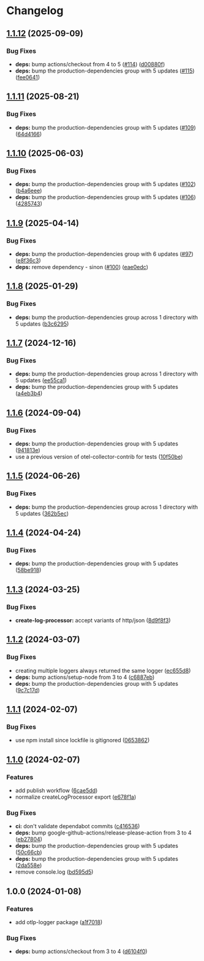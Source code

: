 # Changelog

## [1.1.12](https://github.com/Vunovati/otlp-logger/compare/v1.1.11...v1.1.12) (2025-09-09)


### Bug Fixes

* **deps:** bump actions/checkout from 4 to 5 ([#114](https://github.com/Vunovati/otlp-logger/issues/114)) ([d00880f](https://github.com/Vunovati/otlp-logger/commit/d00880f6da3a933242941a9768a90d9759bf0258))
* **deps:** bump the production-dependencies group with 5 updates ([#115](https://github.com/Vunovati/otlp-logger/issues/115)) ([fee0641](https://github.com/Vunovati/otlp-logger/commit/fee0641363bd144ec234337a4f896c7e5bc949e5))

## [1.1.11](https://github.com/Vunovati/otlp-logger/compare/v1.1.10...v1.1.11) (2025-08-21)


### Bug Fixes

* **deps:** bump the production-dependencies group with 5 updates ([#109](https://github.com/Vunovati/otlp-logger/issues/109)) ([64d4166](https://github.com/Vunovati/otlp-logger/commit/64d4166191d9e387bc173e181997391e908021bf))

## [1.1.10](https://github.com/Vunovati/otlp-logger/compare/v1.1.9...v1.1.10) (2025-06-03)


### Bug Fixes

* **deps:** bump the production-dependencies group with 5 updates ([#102](https://github.com/Vunovati/otlp-logger/issues/102)) ([b4a6eee](https://github.com/Vunovati/otlp-logger/commit/b4a6eeeecb4c1a341cd789c9fae084b12ad58fc5))
* **deps:** bump the production-dependencies group with 5 updates ([#106](https://github.com/Vunovati/otlp-logger/issues/106)) ([4285743](https://github.com/Vunovati/otlp-logger/commit/4285743fd081590e3defb956ccadd240d9a5d593))

## [1.1.9](https://github.com/Vunovati/otlp-logger/compare/v1.1.8...v1.1.9) (2025-04-14)


### Bug Fixes

* **deps:** bump the production-dependencies group with 6 updates ([#97](https://github.com/Vunovati/otlp-logger/issues/97)) ([e8f36c3](https://github.com/Vunovati/otlp-logger/commit/e8f36c30a2e6d5d85acfefd82b501bd8ba5f4976))
* **deps:** remove dependency - sinon ([#100](https://github.com/Vunovati/otlp-logger/issues/100)) ([eae0edc](https://github.com/Vunovati/otlp-logger/commit/eae0edc2973aded5aee0f1197f0e18a9d49bd3b0))

## [1.1.8](https://github.com/Vunovati/otlp-logger/compare/v1.1.7...v1.1.8) (2025-01-29)


### Bug Fixes

* **deps:** bump the production-dependencies group across 1 directory with 5 updates ([b3c6295](https://github.com/Vunovati/otlp-logger/commit/b3c6295545eeb2731828c7e1378dfa9744daa7c3))

## [1.1.7](https://github.com/Vunovati/otlp-logger/compare/v1.1.6...v1.1.7) (2024-12-16)


### Bug Fixes

* **deps:** bump the production-dependencies group across 1 directory with 5 updates ([ee55ca1](https://github.com/Vunovati/otlp-logger/commit/ee55ca19b714c71fb5a7bf159ddea50a71c4805a))
* **deps:** bump the production-dependencies group with 5 updates ([a4eb3b4](https://github.com/Vunovati/otlp-logger/commit/a4eb3b4e322db313d14324f1aa7829182600e3ec))

## [1.1.6](https://github.com/Vunovati/otlp-logger/compare/v1.1.5...v1.1.6) (2024-09-04)


### Bug Fixes

* **deps:** bump the production-dependencies group with 5 updates ([941813e](https://github.com/Vunovati/otlp-logger/commit/941813e8f045f7865ab30cca2562510f8078bc58))
* use a previous version of otel-collector-contrib for tests ([10f50be](https://github.com/Vunovati/otlp-logger/commit/10f50be4db3ba0773c52e276579a920ac3c6893e))

## [1.1.5](https://github.com/Vunovati/otlp-logger/compare/v1.1.4...v1.1.5) (2024-06-26)


### Bug Fixes

* **deps:** bump the production-dependencies group across 1 directory with 5 updates ([362b5ec](https://github.com/Vunovati/otlp-logger/commit/362b5ec49a1e88fb568ec6634bdc4da452b34ad8))

## [1.1.4](https://github.com/Vunovati/otlp-logger/compare/v1.1.3...v1.1.4) (2024-04-24)


### Bug Fixes

* **deps:** bump the production-dependencies group with 5 updates ([58be918](https://github.com/Vunovati/otlp-logger/commit/58be918db7d79e1a28c28ad9611cd3a9f86bd4e7))

## [1.1.3](https://github.com/Vunovati/otlp-logger/compare/v1.1.2...v1.1.3) (2024-03-25)


### Bug Fixes

* **create-log-processor:** accept variants of http/json ([8d9f8f3](https://github.com/Vunovati/otlp-logger/commit/8d9f8f3c15933a5787146266baecedf677261e7f))

## [1.1.2](https://github.com/Vunovati/otlp-logger/compare/v1.1.1...v1.1.2) (2024-03-07)


### Bug Fixes

* creating multiple loggers always returned the same logger ([ec655d8](https://github.com/Vunovati/otlp-logger/commit/ec655d8b84e85c8683cc8b7fa11e219e37831d50))
* **deps:** bump actions/setup-node from 3 to 4 ([c6887eb](https://github.com/Vunovati/otlp-logger/commit/c6887eb580d81725e283013df564cf19acdc709f))
* **deps:** bump the production-dependencies group with 5 updates ([9c7c17d](https://github.com/Vunovati/otlp-logger/commit/9c7c17d19d8291ec148f6a3413aff79d1d90039c))

## [1.1.1](https://github.com/Vunovati/otlp-logger/compare/v1.1.0...v1.1.1) (2024-02-07)


### Bug Fixes

* use npm install since lockfile is gitignored ([0653862](https://github.com/Vunovati/otlp-logger/commit/065386253b653caf49636c208a42c4ab9894334c))

## [1.1.0](https://github.com/Vunovati/otlp-logger/compare/v1.0.0...v1.1.0) (2024-02-07)


### Features

* add publish workflow ([6cae5dd](https://github.com/Vunovati/otlp-logger/commit/6cae5dd5dc092062be4039df4482b5bb7cb755d0))
* normalize createLogProcessor export ([e678f1a](https://github.com/Vunovati/otlp-logger/commit/e678f1add545038145ee5d6667992a05f796d54b))


### Bug Fixes

* **ci:** don't validate dependabot commits ([c416536](https://github.com/Vunovati/otlp-logger/commit/c4165362da8bd278a63d053ab4c8346ab148161d))
* **deps:** bump google-github-actions/release-please-action from 3 to 4 ([eb27804](https://github.com/Vunovati/otlp-logger/commit/eb27804af56cc60d8e3a23710553790d9d814d28))
* **deps:** bump the production-dependencies group with 5 updates ([50c66cb](https://github.com/Vunovati/otlp-logger/commit/50c66cb52d47106288780c471bc90d99fda929f7))
* **deps:** bump the production-dependencies group with 5 updates ([2da558e](https://github.com/Vunovati/otlp-logger/commit/2da558e84e063e8877f00224753bf1fc0361242a))
* remove console.log ([bd595d5](https://github.com/Vunovati/otlp-logger/commit/bd595d58a98e9f763f6a18a94ce3b724b5c75ebd))

## 1.0.0 (2024-01-08)


### Features

* add otlp-logger package ([a1f7018](https://github.com/Vunovati/otlp-logger/commit/a1f7018af0cf0569b49f102256792b6f0ffee1fc))


### Bug Fixes

* **deps:** bump actions/checkout from 3 to 4 ([d6104f0](https://github.com/Vunovati/otlp-logger/commit/d6104f02e9ce22de9cf6eda01e5e0a01b87e4449))
